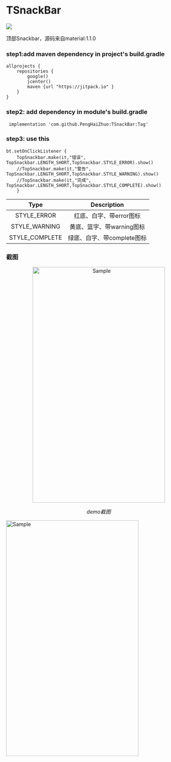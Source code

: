 # TSnackBar

[![](https://jitpack.io/v/PengHaiZhuo/TSnackBar.svg)](https://jitpack.io/#PengHaiZhuo/TSnackBar)

顶部Snackbar，源码来自material:1.1.0


### step1:add maven dependency in project's build.gradle

```
allprojects {
    repositories {
        google()
        jcenter()
        maven {url "https://jitpack.io" }
    }
}
```

### step2: add dependency in module's build.gradle
```
 implementation 'com.github.PengHaiZhuo:TSnackBar:Tag'
```

### step3: use this
```
bt.setOnClickListener {
    TopSnackbar.make(it,"错误", TopSnackbar.LENGTH_SHORT,TopSnackbar.STYLE_ERROR).show()
    //TopSnackbar.make(it,"警告", TopSnackbar.LENGTH_SHORT,TopSnackbar.STYLE_WARNING).show()
    //TopSnackbar.make(it,"完成", TopSnackbar.LENGTH_SHORT,TopSnackbar.STYLE_COMPLETE).show()
    }
```

Type|Description
|:--:|:--:|
STYLE_ERROR|红底、白字、带error图标
STYLE_WARNING|黄底、篮字、带warning图标
STYLE_COMPLETE|绿底、白字、带complete图标

### 截图

<p align="center">
	<img src="screenshots/tsnackbar.png" alt="Sample"  width="360" height="640">
	<p align="center">
		<em>demo截图</em>
	</p>
</p>

<img src="https://i.loli.net/2020/07/31/gTospmi2AMXIh6P.png" alt="Sample"  width="360" height="640">
